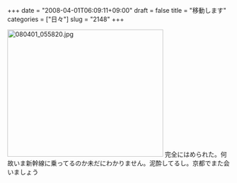 +++
date = "2008-04-01T06:09:11+09:00"
draft = false
title = "移動します"
categories = ["日々"]
slug = "2148"
+++

<img alt="080401_055820.jpg" class="pict" height="288" src="http://ieiriblog.img.jugem.jp/20080401_438930.jpg" width="352" />
完全にはめられた。何故いま新幹線に乗ってるのか未だにわかりません。泥酔してるし。京都でまた会いましょう
